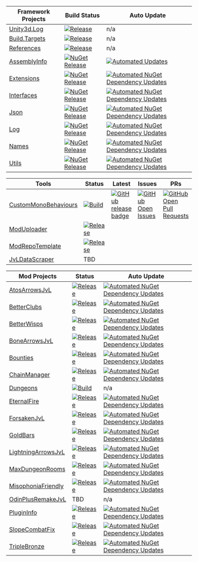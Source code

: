 | Framework Projects | Build Status | Auto Update | 
| ------------- | ------------- | ------------- |
| [Unity3d.Log](https://github.com/Digitalroot-Valheim/Digitalroot.Unity3d.Log) | [![Release](https://github.com/Digitalroot-Valheim/Digitalroot.Unity3d.Log/actions/workflows/release.yml/badge.svg?branch=main)](https://github.com/Digitalroot-Valheim/Digitalroot.Unity3d.Log/actions/workflows/release.yml) | n/a |
| [Build.Targets](https://github.com/Digitalroot-Valheim/Digitalroot.Valheim.Build.Targets) | [![Release](https://github.com/Digitalroot-Valheim/Digitalroot.Valheim.Build.Targets/actions/workflows/release.yml/badge.svg?branch=main)](https://github.com/Digitalroot-Valheim/Digitalroot.Valheim.Build.Targets/actions/workflows/release.yml) | n/a |
| [References](https://github.com/Digitalroot-Valheim/Digitalroot.Valheim.References) | [![Release](https://github.com/Digitalroot-Valheim/Digitalroot.Valheim.References/actions/workflows/release.yml/badge.svg?branch=main)](https://github.com/Digitalroot-Valheim/Digitalroot.Valheim.References/actions/workflows/release.yml) | n/a |
| [AssemblyInfo](https://github.com/Digitalroot-Valheim/Digitalroot.Valheim.Common.AssemblyInfo) | [![NuGet Release](https://github.com/Digitalroot-Valheim/Digitalroot.Valheim.Common.AssemblyInfo/actions/workflows/nuget.release.yml/badge.svg?branch=main)](https://github.com/Digitalroot-Valheim/Digitalroot.Valheim.Common.AssemblyInfo/actions/workflows/nuget.release.yml) | [![Automated Updates](https://github.com/Digitalroot-Valheim/Digitalroot.Valheim.Common.AssemblyInfo/actions/workflows/nuget.autoupdate.yml/badge.svg)](https://github.com/Digitalroot-Valheim/Digitalroot.Valheim.Common.AssemblyInfo/actions/workflows/nuget.autoupdate.yml) |
| [Extensions](https://github.com/Digitalroot-Valheim/Digitalroot.Valheim.Common.Extensions) | [![NuGet Release](https://github.com/Digitalroot-Valheim/Digitalroot.Valheim.Common.Extensions/actions/workflows/nuget.release.yml/badge.svg?branch=main)](https://github.com/Digitalroot-Valheim/Digitalroot.Valheim.Common.Extensions/actions/workflows/nuget.release.yml) | [![Automated NuGet Dependency Updates](https://github.com/Digitalroot-Valheim/Digitalroot.Valheim.Common.Extensions/actions/workflows/nuget.autoupdate.yml/badge.svg)](https://github.com/Digitalroot-Valheim/Digitalroot.Valheim.Common.Extensions/actions/workflows/nuget.autoupdate.yml) |
| [Interfaces](https://github.com/Digitalroot-Valheim/Digitalroot.Valheim.Common.Interfaces) | [![NuGet Release](https://github.com/Digitalroot-Valheim/Digitalroot.Valheim.Common.Interfaces/actions/workflows/nuget.release.yml/badge.svg?branch=main)](https://github.com/Digitalroot-Valheim/Digitalroot.Valheim.Common.Interfaces/actions/workflows/nuget.release.yml) | [![Automated NuGet Dependency Updates](https://github.com/Digitalroot-Valheim/Digitalroot.Valheim.Common.Interfaces/actions/workflows/nuget.autoupdate.yml/badge.svg)](https://github.com/Digitalroot-Valheim/Digitalroot.Valheim.Common.Interfaces/actions/workflows/nuget.autoupdate.yml) |
| [Json](https://github.com/Digitalroot-Valheim/Digitalroot.Valheim.Common.Json) | [![NuGet Release](https://github.com/Digitalroot-Valheim/Digitalroot.Valheim.Common.Json/actions/workflows/nuget.release.yml/badge.svg?branch=main)](https://github.com/Digitalroot-Valheim/Digitalroot.Valheim.Common.Json/actions/workflows/nuget.release.yml) | [![Automated NuGet Dependency Updates](https://github.com/Digitalroot-Valheim/Digitalroot.Valheim.Common.Json/actions/workflows/nuget.autoupdate.yml/badge.svg)](https://github.com/Digitalroot-Valheim/Digitalroot.Valheim.Common.Json/actions/workflows/nuget.autoupdate.yml) |
| [Log](https://github.com/Digitalroot-Valheim/Digitalroot.Valheim.Common.Log) | [![NuGet Release](https://github.com/Digitalroot-Valheim/Digitalroot.Valheim.Common.Log/actions/workflows/nuget.release.yml/badge.svg?branch=main)](https://github.com/Digitalroot-Valheim/Digitalroot.Valheim.Common.Log/actions/workflows/nuget.release.yml) | [![Automated NuGet Dependency Updates](https://github.com/Digitalroot-Valheim/Digitalroot.Valheim.Common.Log/actions/workflows/nuget.autoupdate.yml/badge.svg)](https://github.com/Digitalroot-Valheim/Digitalroot.Valheim.Common.Log/actions/workflows/nuget.autoupdate.yml) |
| [Names](https://github.com/Digitalroot-Valheim/Digitalroot.Valheim.Common.Names) | [![NuGet Release](https://github.com/Digitalroot-Valheim/Digitalroot.Valheim.Common.Names/actions/workflows/nuget.release.yml/badge.svg?branch=main)](https://github.com/Digitalroot-Valheim/Digitalroot.Valheim.Common.Names/actions/workflows/nuget.release.yml) | [![Automated NuGet Dependency Updates](https://github.com/Digitalroot-Valheim/Digitalroot.Valheim.Common.Names/actions/workflows/nuget.autoupdate.yml/badge.svg)](https://github.com/Digitalroot-Valheim/Digitalroot.Valheim.Common.Names/actions/workflows/nuget.autoupdate.yml) |
| [Utils](https://github.com/Digitalroot-Valheim/Digitalroot.Valheim.Common.Utils) | [![NuGet Release](https://github.com/Digitalroot-Valheim/Digitalroot.Valheim.Common.Utils/actions/workflows/nuget.release.yml/badge.svg?branch=main)](https://github.com/Digitalroot-Valheim/Digitalroot.Valheim.Common.Utils/actions/workflows/nuget.release.yml) | [![Automated NuGet Dependency Updates](https://github.com/Digitalroot-Valheim/Digitalroot.Valheim.Common.Utils/actions/workflows/nuget.autoupdate.yml/badge.svg)](https://github.com/Digitalroot-Valheim/Digitalroot.Valheim.Common.Utils/actions/workflows/nuget.autoupdate.yml) |

| Tools | Status | Latest | Issues | PRs |
| ------------- | ------------- | ------------- | ------------- | ------------- |
| [CustomMonoBehaviours](https://github.com/Digitalroot-Valheim/Digitalroot.CustomMonoBehaviours) | [![Build](https://github.com/Digitalroot-Valheim/Digitalroot.CustomMonoBehaviours/actions/workflows/builder.yml/badge.svg)](https://github.com/Digitalroot-Valheim/Digitalroot.CustomMonoBehaviours/actions/workflows/builder.yml) | [![GitHub release badge](https://badgen.net/github/release/Digitalroot-Valheim/Digitalroot.CustomMonoBehaviours/stable)](https://github.com/Digitalroot-Valheim/Digitalroot.CustomMonoBehaviours/releases/latest) | [![GitHub Open Issues](https://badgen.net/github/open-issues/Digitalroot-Valheim/Digitalroot.CustomMonoBehaviours)](https://github.com/Digitalroot-Valheim/Digitalroot.CustomMonoBehaviours/issues) | [![GitHub Open Pull Requests](https://badgen.net/github/open-prs/Digitalroot-Valheim/Digitalroot.CustomMonoBehaviours)](https://github.com/Digitalroot-Valheim/Digitalroot.CustomMonoBehaviours/pulls) |
| [ModUploader](https://github.com/Digitalroot-Valheim/Digitalroot.ModUploader) | [![Release](https://github.com/Digitalroot-Valheim/Digitalroot.ModUploader/actions/workflows/release.yml/badge.svg)](https://github.com/Digitalroot-Valheim/Digitalroot.ModUploader/actions/workflows/release.yml) | 
| [ModRepoTemplate](https://github.com/Digitalroot-Valheim/Digitalroot.Valheim.ModRepoTemplate) | [![Release](https://github.com/Digitalroot-Valheim/Digitalroot.Valheim.ModRepoTemplate/actions/workflows/release.yml/badge.svg)](https://github.com/Digitalroot-Valheim/Digitalroot.Valheim.ModRepoTemplate/actions/workflows/release.yml) |
| [JvLDataScraper](https://github.com/Digitalroot-Valheim/JVLDataScraper) | TBD |

| Mod Projects | Status | Auto Update | 
| ------------- | ------------- | ------------- |
| [AtosArrowsJvL](https://github.com/Digitalroot-Valheim/Atokal-AtosArrowsJVL) | [![Release](https://github.com/Digitalroot-Valheim/Atokal-AtosArrowsJVL/actions/workflows/nuget.release.yml/badge.svg)](https://github.com/Digitalroot-Valheim/Atokal-AtosArrowsJVL/actions/workflows/nuget.release.yml) | [![Automated NuGet Dependency Updates](https://github.com/Digitalroot-Valheim/Atokal-AtosArrowsJVL/actions/workflows/nuget.autoupdate.yml/badge.svg)](https://github.com/Digitalroot-Valheim/Atokal-AtosArrowsJVL/actions/workflows/nuget.autoupdate.yml) |
| [BetterClubs](https://github.com/Digitalroot-Valheim/Digitalroot.Valheim.BetterClubs) | [![Release](https://github.com/Digitalroot-Valheim/Digitalroot.Valheim.BetterClubs/actions/workflows/release.yml/badge.svg)](https://github.com/Digitalroot-Valheim/Digitalroot.Valheim.BetterClubs/actions/workflows/release.yml) | [![Automated NuGet Dependency Updates](https://github.com/Digitalroot-Valheim/Digitalroot.Valheim.BetterClubs/actions/workflows/nuget.autoupdate.yml/badge.svg)](https://github.com/Digitalroot-Valheim/Digitalroot.Valheim.BetterClubs/actions/workflows/nuget.autoupdate.yml) |
| [BetterWisps](https://github.com/Digitalroot-Valheim/Digitalroot.Valheim.BetterWisps) | [![Release](https://github.com/Digitalroot-Valheim/Digitalroot.Valheim.BetterWisps/actions/workflows/release.yml/badge.svg)](https://github.com/Digitalroot-Valheim/Digitalroot.Valheim.BetterWisps/actions/workflows/release.yml) | [![Automated NuGet Dependency Updates](https://github.com/Digitalroot-Valheim/Digitalroot.Valheim.BetterWisps/actions/workflows/nuget.autoupdate.yml/badge.svg)](https://github.com/Digitalroot-Valheim/Digitalroot.Valheim.BetterWisps/actions/workflows/nuget.autoupdate.yml) |
| [BoneArrowsJvL](https://github.com/Digitalroot-Valheim/Digitalroot.Valheim.BoneArrowsJVL) | [![Release](https://github.com/Digitalroot-Valheim/Digitalroot.Valheim.BoneArrowsJVL/actions/workflows/release.yml/badge.svg)](https://github.com/Digitalroot-Valheim/Digitalroot.Valheim.BoneArrowsJVL/actions/workflows/release.yml) | [![Automated NuGet Dependency Updates](https://github.com/Digitalroot-Valheim/Digitalroot.Valheim.BoneArrowsJVL/actions/workflows/nuget.autoupdate.yml/badge.svg)](https://github.com/Digitalroot-Valheim/Digitalroot.Valheim.BoneArrowsJVL/actions/workflows/nuget.autoupdate.yml) |
| [Bounties](https://github.com/Digitalroot-Valheim/Digitalroot.Valheim.EpicLoot.Adventure.Bounties) | [![Release](https://github.com/Digitalroot-Valheim/Digitalroot.Valheim.EpicLoot.Adventure.Bounties/actions/workflows/release.yml/badge.svg)](https://github.com/Digitalroot-Valheim/Digitalroot.Valheim.EpicLoot.Adventure.Bounties/actions/workflows/release.yml) | [![Automated NuGet Dependency Updates](https://github.com/Digitalroot-Valheim/Digitalroot.Valheim.EpicLoot.Adventure.Bounties/actions/workflows/nuget.autoupdate.yml/badge.svg)](https://github.com/Digitalroot-Valheim/Digitalroot.Valheim.EpicLoot.Adventure.Bounties/actions/workflows/nuget.autoupdate.yml) |
| [ChainManager](https://github.com/Digitalroot-Valheim/Digitalroot.Valheim.ChainManager) | [![Release](https://github.com/Digitalroot-Valheim/Digitalroot.Valheim.ChainManager/actions/workflows/release.yml/badge.svg)](https://github.com/Digitalroot-Valheim/Digitalroot.Valheim.ChainManager/actions/workflows/release.yml) | [![Automated NuGet Dependency Updates](https://github.com/Digitalroot-Valheim/Digitalroot.Valheim.ChainManager/actions/workflows/nuget.autoupdate.yml/badge.svg)](https://github.com/Digitalroot-Valheim/Digitalroot.Valheim.ChainManager/actions/workflows/nuget.autoupdate.yml) |
| [Dungeons](https://github.com/Digitalroot-Valheim/Digitalroot.Valheim.Dungeons) | [![Build](https://github.com/Digitalroot-Valheim/Digitalroot.Valheim.Dungeons/actions/workflows/builder.yml/badge.svg)](https://github.com/Digitalroot-Valheim/Digitalroot.Valheim.Dungeons/actions/workflows/builder.yml) | n/a |
| [EternalFire](https://github.com/Digitalroot-Valheim/Digitalroot.Valheim.EternalFire) | [![Release](https://github.com/Digitalroot-Valheim/Digitalroot.Valheim.EternalFire/actions/workflows/release.yml/badge.svg)](https://github.com/Digitalroot-Valheim/Digitalroot.Valheim.EternalFire/actions/workflows/release.yml) | [![Automated NuGet Dependency Updates](https://github.com/Digitalroot-Valheim/Digitalroot.Valheim.EternalFire/actions/workflows/nuget.autoupdate.yml/badge.svg)](https://github.com/Digitalroot-Valheim/Digitalroot.Valheim.EternalFire/actions/workflows/nuget.autoupdate.yml) |
| [ForsakenJvL](https://github.com/Digitalroot-Valheim/Digitalroot.Valheim.ForsakenJVL) | [![Release](https://github.com/Digitalroot-Valheim/Digitalroot.Valheim.ForsakenJVL/actions/workflows/release.yml/badge.svg)](https://github.com/Digitalroot-Valheim/Digitalroot.Valheim.ForsakenJVL/actions/workflows/release.yml) | [![Automated NuGet Dependency Updates](https://github.com/Digitalroot-Valheim/Digitalroot.Valheim.ForsakenJVL/actions/workflows/nuget.autoupdate.yml/badge.svg)](https://github.com/Digitalroot-Valheim/Digitalroot.Valheim.ForsakenJVL/actions/workflows/nuget.autoupdate.yml) |
| [GoldBars](https://github.com/Digitalroot-Valheim/Digitalroot.Valheim.GoldBars) | [![Release](https://github.com/Digitalroot-Valheim/Digitalroot.Valheim.GoldBars/actions/workflows/release.yml/badge.svg)](https://github.com/Digitalroot-Valheim/Digitalroot.Valheim.GoldBars/actions/workflows/release.yml) | [![Automated NuGet Dependency Updates](https://github.com/Digitalroot-Valheim/Digitalroot.Valheim.GoldBars/actions/workflows/nuget.autoupdate.yml/badge.svg)](https://github.com/Digitalroot-Valheim/Digitalroot.Valheim.GoldBars/actions/workflows/nuget.autoupdate.yml) |
| [LightningArrowsJvL](https://github.com/Digitalroot-Valheim/Digitalroot.Valheim.LightningArrowsJVL) | [![Release](https://github.com/Digitalroot-Valheim/Digitalroot.Valheim.LightningArrowsJVL/actions/workflows/release.yml/badge.svg)](https://github.com/Digitalroot-Valheim/Digitalroot.Valheim.LightningArrowsJVL/actions/workflows/release.yml) | [![Automated NuGet Dependency Updates](https://github.com/Digitalroot-Valheim/Digitalroot.Valheim.LightningArrowsJVL/actions/workflows/nuget.autoupdate.yml/badge.svg)](https://github.com/Digitalroot-Valheim/Digitalroot.Valheim.LightningArrowsJVL/actions/workflows/nuget.autoupdate.yml) |
| [MaxDungeonRooms](https://github.com/Digitalroot-Valheim/Digitalroot.Valheim.MaxDungeonRooms) | [![Release](https://github.com/Digitalroot-Valheim/Digitalroot.Valheim.MaxDungeonRooms/actions/workflows/release.yml/badge.svg)](https://github.com/Digitalroot-Valheim/Digitalroot.Valheim.MaxDungeonRooms/actions/workflows/release.yml) | [![Automated NuGet Dependency Updates](https://github.com/Digitalroot-Valheim/Digitalroot.Valheim.MaxDungeonRooms/actions/workflows/nuget.autoupdate.yml/badge.svg)](https://github.com/Digitalroot-Valheim/Digitalroot.Valheim.MaxDungeonRooms/actions/workflows/nuget.autoupdate.yml) |
| [MisophoniaFriendly](https://github.com/Digitalroot-Valheim/Digitalroot.Valheim.MisophoniaFriendly) | [![Release](https://github.com/Digitalroot-Valheim/Digitalroot.Valheim.MisophoniaFriendly/actions/workflows/release.yml/badge.svg)](https://github.com/Digitalroot-Valheim/Digitalroot.Valheim.MisophoniaFriendly/actions/workflows/release.yml) | [![Automated NuGet Dependency Updates](https://github.com/Digitalroot-Valheim/Digitalroot.Valheim.MisophoniaFriendly/actions/workflows/nuget.autoupdate.yml/badge.svg)](https://github.com/Digitalroot-Valheim/Digitalroot.Valheim.MisophoniaFriendly/actions/workflows/nuget.autoupdate.yml) |
| [OdinPlusRemakeJvL](https://github.com/Digitalroot-Valheim/OdinPlusRemakeJVL) | TBD | n/a |
| [PluginInfo](https://github.com/Digitalroot-Valheim/Digitalroot.Valheim.PluginInfo) | [![Release](https://github.com/Digitalroot-Valheim/Digitalroot.Valheim.PluginInfo/actions/workflows/nuget.release.yml/badge.svg)](https://github.com/Digitalroot-Valheim/Digitalroot.Valheim.PluginInfo/actions/workflows/nuget.release.yml) | [![Automated NuGet Dependency Updates](https://github.com/Digitalroot-Valheim/Digitalroot.Valheim.PluginInfo/actions/workflows/nuget.autoupdate.yml/badge.svg)](https://github.com/Digitalroot-Valheim/Digitalroot.Valheim.PluginInfo/actions/workflows/nuget.autoupdate.yml) |
| [SlopeCombatFix](https://github.com/Digitalroot-Valheim/Digitalroot.Valheim.SlopeCombatFix) | [![Release](https://github.com/Digitalroot-Valheim/Digitalroot.Valheim.SlopeCombatFix/actions/workflows/release.yml/badge.svg)](https://github.com/Digitalroot-Valheim/Digitalroot.Valheim.SlopeCombatFix/actions/workflows/release.yml) | [![Automated NuGet Dependency Updates](https://github.com/Digitalroot-Valheim/Digitalroot.Valheim.SlopeCombatFix/actions/workflows/nuget.autoupdate.yml/badge.svg)](https://github.com/Digitalroot-Valheim/Digitalroot.Valheim.SlopeCombatFix/actions/workflows/nuget.autoupdate.yml) |
| [TripleBronze](https://github.com/Digitalroot-Valheim/KaceCottam-TripleBronze) | [![Release](https://github.com/Digitalroot-Valheim/KaceCottam-TripleBronze/actions/workflows/release.yml/badge.svg)](https://github.com/Digitalroot-Valheim/KaceCottam-TripleBronze/actions/workflows/release.yml) | [![Automated NuGet Dependency Updates](https://github.com/Digitalroot-Valheim/KaceCottam-TripleBronze/actions/workflows/nuget.autoupdate.yml/badge.svg)](https://github.com/Digitalroot-Valheim/KaceCottam-TripleBronze/actions/workflows/nuget.autoupdate.yml) |
